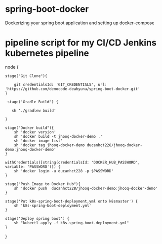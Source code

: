 # spring-boot-docker
Dockerizing your spring boot application and setting up docker-compose
# pipeline script for my CI/CD Jenkins kubernetes pipeline
node {

    stage("Git Clone"){

        git credentialsId: 'GIT_CREDENTIALS', url: 'https://github.com/democode-deahyuna/spring-boot-docker.git'
    }

     stage('Gradle Build') {

       sh './gradlew build'

    }

    stage("Docker build"){
        sh 'docker version'
        sh 'docker build -t jhooq-docker-demo .'
        sh 'docker image list'
        sh 'docker tag jhooq-docker-demo ducanhct228/jhooq-docker-demo:jhooq-docker-demo'
    }

    withCredentials([string(credentialsId: 'DOCKER_HUB_PASSWORD', variable: 'PASSWORD')]) {
        sh 'docker login -u ducanhct228 -p $PASSWORD'
    }

    stage("Push Image to Docker Hub"){
        sh 'docker push  ducanhct228/jhooq-docker-demo:jhooq-docker-demo'
    }
    
    stage('Put k8s-spring-boot-deployment.yml onto k8smaster') {
        sh 'k8s-spring-boot-deployment.yml'
    }

    stage('Deploy spring boot') {
        sh "kubectl apply -f k8s-spring-boot-deployment.yml"
    }

}
